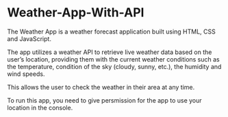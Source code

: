# Weather-App-With-API
The Weather App is a weather forecast application built using HTML, CSS and JavaScript.

The app utilizes a weather API to retrieve live weather data based on the user’s location, providing them with the current weather conditions such as the temperature, condition of the sky (cloudy, sunny, etc.), the humidity and wind speeds.

This allows the user to check the weather in their area at any time.

To run this app, you need to give persmission for the app to use your location in the console.
